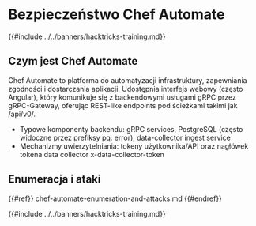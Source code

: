 # Bezpieczeństwo Chef Automate

{{#include ../../banners/hacktricks-training.md}}

## Czym jest Chef Automate

Chef Automate to platforma do automatyzacji infrastruktury, zapewniania zgodności i dostarczania aplikacji. Udostępnia interfejs webowy (często Angular), który komunikuje się z backendowymi usługami gRPC przez gRPC-Gateway, oferując REST-like endpoints pod ścieżkami takimi jak /api/v0/.

- Typowe komponenty backendu: gRPC services, PostgreSQL (często widoczne przez prefiksy pq: error), data-collector ingest service
- Mechanizmy uwierzytelniania: tokeny użytkownika/API oraz nagłówek tokena data collector x-data-collector-token

## Enumeracja i ataki

{{#ref}}
chef-automate-enumeration-and-attacks.md
{{#endref}}

{{#include ../../banners/hacktricks-training.md}}
